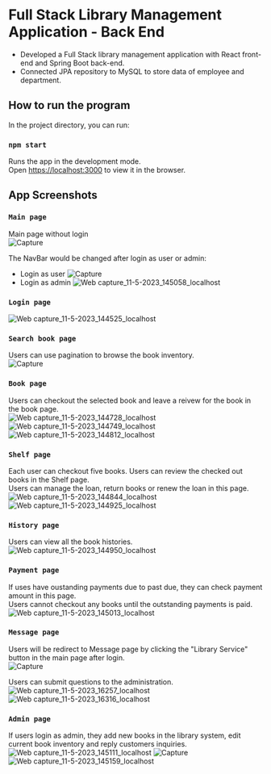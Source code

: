 # Full Stack Library Management Application - Back End

+	Developed a Full Stack library management application with React front-end and Spring Boot back-end.
+ Connected JPA repository to MySQL to store data of employee and department. 

## How to run the program

In the project directory, you can run:

### `npm start`

Runs the app in the development mode.\
Open [https://localhost:3000](http://localhost:3000) to view it in the browser.

## App Screenshots
### `Main page`
Main page without login\
![Capture](https://github.com/jackiezzz24/full-stack-library-frontend/assets/99145834/f2a937c5-6338-4240-a359-ca9ebe36a400)

The NavBar would be changed after login as user or admin: 
+ Login as user 
![Capture](https://github.com/jackiezzz24/full-stack-library-frontend/assets/99145834/f8687d30-9734-4eca-95ea-9d8016c19681)
+ Login as admin
![Web capture_11-5-2023_145058_localhost](https://github.com/jackiezzz24/full-stack-library-frontend/assets/99145834/c0fbf204-0bdf-4131-aea5-fdb7a428c9f5)

### `Login page`
![Web capture_11-5-2023_144525_localhost](https://github.com/jackiezzz24/full-stack-library-frontend/assets/99145834/c5cd4eae-5ba6-40e3-a8c2-637695cb5129)

### `Search book page`
Users can use pagination to browse the book inventory.\
![Capture](https://github.com/jackiezzz24/full-stack-library-frontend/assets/99145834/818d44fd-03d2-4687-bb8a-35a6a1092e59)

### `Book page`
Users can checkout the selected book and leave a reivew for the book in the book page.\
![Web capture_11-5-2023_144728_localhost](https://github.com/jackiezzz24/full-stack-library-frontend/assets/99145834/e1c0c2f8-ec7b-4738-ba83-61ba4492e58d)
![Web capture_11-5-2023_144749_localhost](https://github.com/jackiezzz24/full-stack-library-frontend/assets/99145834/ef403193-e5ba-474b-8b02-8b68b99309c1)
![Web capture_11-5-2023_144812_localhost](https://github.com/jackiezzz24/full-stack-library-frontend/assets/99145834/68ae70bf-9368-4d40-8e5a-79fda6d74e92)

### `Shelf page`
Each user can checkout five books. Users can review the checked out books in the Shelf page.\
Users can manage the loan, return books or renew the loan in this page.
![Web capture_11-5-2023_144844_localhost](https://github.com/jackiezzz24/full-stack-library-frontend/assets/99145834/8f268729-8e67-4786-8e62-ba656abfb0b6)
![Web capture_11-5-2023_144925_localhost](https://github.com/jackiezzz24/full-stack-library-frontend/assets/99145834/e4354816-caf8-4577-aab3-a898e0159d84)

### `History page`
Users can view all the book histories.\
![Web capture_11-5-2023_144950_localhost](https://github.com/jackiezzz24/full-stack-library-frontend/assets/99145834/6c6ec42d-7144-430b-bb7c-898669dad6ef)

### `Payment page`
If uses have oustanding payments due to past due, they can check payment amount in this page.\
Users cannot checkout any books until the outstanding payments is paid.\
![Web capture_11-5-2023_145013_localhost](https://github.com/jackiezzz24/full-stack-library-frontend/assets/99145834/6f9d143d-a804-407a-8a21-21f7e92684b6)

### `Message page`
Users will be redirect to Message page by clicking the "Library Service" button in the main page after login. \
![Capture](https://github.com/jackiezzz24/full-stack-library-frontend/assets/99145834/8958c6a5-1c05-46f1-b2bc-f65849007ad4)

Users can submit questions to the administration.\
![Web capture_11-5-2023_16257_localhost](https://github.com/jackiezzz24/full-stack-library-frontend/assets/99145834/6b25d7dc-dd60-4e78-b9f4-5cb995a3803d)
![Web capture_11-5-2023_16316_localhost](https://github.com/jackiezzz24/full-stack-library-frontend/assets/99145834/8a6d3445-fb26-4706-886e-2d552329c16e)


### `Admin page`
If users login as admin, they add new books in the library system, edit current book inventory and reply customers inquiries. \
![Web capture_11-5-2023_145111_localhost](https://github.com/jackiezzz24/full-stack-library-frontend/assets/99145834/6cf89379-ed5a-4455-8b6b-35d387b64a65)
![Capture](https://github.com/jackiezzz24/full-stack-library-frontend/assets/99145834/d2bb8771-c176-418e-89e5-2dfef738e803)
![Web capture_11-5-2023_145159_localhost](https://github.com/jackiezzz24/full-stack-library-frontend/assets/99145834/3068bd5d-4fcd-4f7b-afc1-573502ed3482)
